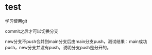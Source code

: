 # test

学习使用git



commit之后才可以切换分支



new分支不push合并到main分支后由main分支push，测试结果：main成功push，new分支并没有push，说明分支push是分开的。